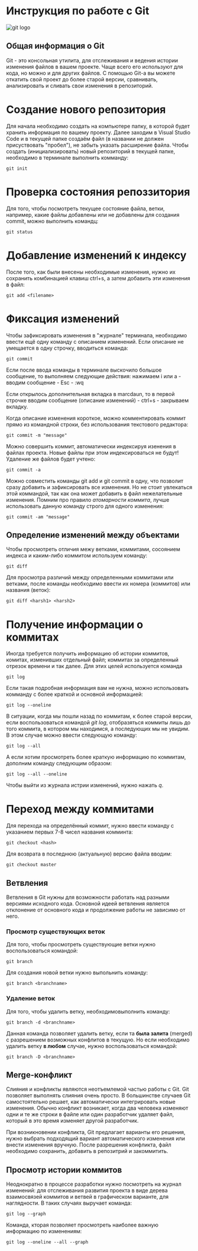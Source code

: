 # **Инструкция по работе с Git**

![git logo](git.jpg)

## Общая информация о Git

Git - это консольная утилита, для отслеживания и ведения истории изменения файлов в вашем проекте. Чаще всего его используют для кода, но можно и для других файлов.
С помощью Git-а вы можете откатить свой проект до более старой версии, сравнивать, анализировать и сливать свои изменения в репозиторий.

# Создание нового репозитория

Для начала необходимо создать на компьютере папку, в которой будет хранить информация по вашему проекту. Далее заходим в Visual Studio Code и в текущей папке создаём файл (в названии не должен присуствовать "пробел"), не забыть указать расширение файла. Чтобы создать (инициализировать) новый репозиторий в текущей папке, необходимо в терминале выполнить комманду:

    git init

# Проверка состояния репоззитория

Для того, чтобы посмотреть текущее состояние файла, ветки, например, какие файлы добавлены или не добавлены для создания commit, можно выполнить командц:

    git status

# Добавление изменений к индексу

После того, как были внесены необходимые изменения, нужно их сохранить комбинацией клавиш ctrl+s, а затем добавить эти изменения в файл:

    git add <filename>

# Фиксация изменений

Чтобы зафиксировать изменения в "журнале" терминала, необходимо ввести ещё одну команду с описанием изменений. Если описание не умещается в одну строчку, вводиться команда:

    git commit

Если после ввода команды в терминале выскочило большое сообщение, то выполняем следующие действия: нажимаем i или a - вводим сообщение - Esc - :wq

Если открылось дополнительная вкладка в marcdaun, то в первой строчке вводим сообщение (описание изменений) - ctrl+s - закрываем вкладку.

Когда описание изменения короткое, можно комментировать коммит прямо из командной строки, без использования текстового редактора:

    git commit -m "message"

Можно совершить коммит, автоматически индексируя изенения в файлах проекта. Новые файлы при этом индексироваться не будут! Удаление же файлов будет учтено:

    git commit -a

Можно совместить команды git add и git commit в одну, что позволит сразу добавить и зафиксировать все изменения. Но не стоит увлекаться этой коммандой, так как она может добавить в файл нежелательные изменения. Помним про правило *атомарности коммита*, лучше использовать данную команду строго для одного изменения:

    git commit -am "message"
    
## Определение изменений между объектами 

Чтобы просмотреть отличия межу ветками, коммитами, сосоянием индекса и каким-либо коммитом используем команду:

    git diff

Для просмотра различий между определенными коммитами или ветками, после команды необходимо ввести их номера (коммитов) или названия (веток): 


    git diff <harsh1> <harsh2>

# Получение информации о коммитах

Иногда требуется получить информацию об истории коммитов, комитах, изменивших отдельный файл; коммитах за определенный отрезок времени и так далее. Для этих целей используется команда

    git log

Если такая подробная информация вам не нужна, можно использовать комманду с более краткой и основной информацией:

    git log --oneline

В ситуации, когда мы пошли назад по коммитам, к более старой версии, если воспользоваться командой *git log*, отобразяться коммиты лишь до того коммита, в котором мы находимся, а последующих мы не увидим. В этом случае можно ввести следующую команду:

    git log --all

А если хотим просмотреть более краткую информацию по коммитам, дополним команду следующим образом:

    git log --all --oneline

Чтобы выйти из журнала истрии изменений, нужно нажать *q*.

# Переход между коммитами 

Для перехода на определённый коммит, нужно ввести команду с указанием первых 7-8 чисел названия комминта:

    git checkout <hash>

Для возврата в последнюю (актуальную) версию файла вводим:

    git checkout master

## Ветвления

Ветвления в Git нужны для возможности работать над разными версиями исходного кода. Основной идеей ветвления является отклонение от основного кода и продолжение работы не зависимо от него.

### Просмотр существующих веток

Для того, чтобы просмотреть существующие ветки нужно воспользоваться командой:

    git branch

Для создания новой ветки нужно выпольнить команду:

    git branch <branchname>

### Удаление веток

Для того, чтобы удалить ветку, необходимовыполнить команду:

    git branch -d <branchname>

Данная команда позволяет удалить ветку, если та **была залита** (merged) с разрешением возможных конфлитов в текущую. Но если необходимо удалить ветку **в любом** случае, нужно воспользоваться командой:
    
    git branch -D <branchname>

## Merge-конфликт

Слияния и конфликты являются неотъемлемой частью работы с Git. Git позволяет выполнять слияния очень просто. В большинстве случаев Git самостоятельно решает, как автоматически интегрировать новые изменения. Обычно конфликт возникает, когда два человека изменяют одни и те же строки в файле или один разработчик удаляет файл, который в это время изменяет другой разработчик.

При возникновении конфликта, Git предлагает варианты его решения, нужно выбрать подходящий вариант автоматического изменения или внести изменения вручную. После разрешения конфликта, файл необходимо сохранить, добавить в репозитрий и закоммитить. 

## Просмотр истории коммитов

Неоднократно в процессе разработки нужно посмотреть на журнал изменений: для отслеживания развития проекта в виде дерева взаимосвязей коммитов и ветвей в графическом варианте, для наглядности. В таких случаях выручает команда:

    git log --graph

Команда, кторая позволяет просмотреть наиболее важную информацию по изменениям:

    git log --oneline --all --graph
